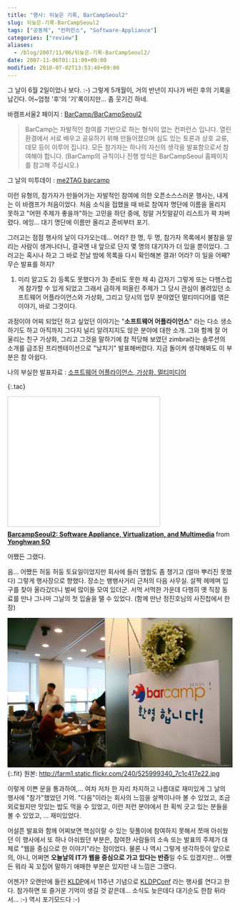 ```yaml
---
title: "행사: 뒤늦은 기록, BarCampSeoul2"
slug: 뒤늦은-기록-BarCampSeoul2
tags: ["공동체", "컨퍼런스", "Software-Appliance"]
categories: ["review"]
aliases:
  - /blog/2007/11/06/뒤늦은-기록-BarCampSeoul2/
date: 2007-11-06T01:11:09+09:00
modified: 2010-07-02T13:53:48+09:00
---
```

그 날이 6월 2일이었나 보다. :-) 그렇게 5개월이, 거의 반년이 지나가 버린
후의 기록을 남긴다. 어~엄청 '후'의 '기'록이지만... 좀 웃기긴 하네.

바캠프서울2 페이지 : [BarCamp/BarCampSeoul2](http://barcamp.org/BarCampSeoul2)

> BarCamp는 자발적인 참여를 기반으로 하는 형식이 없는 컨퍼런스 입니다.
> 열린 환경에서 서로 배우고 공유하기 위해 만들어졌으며 심도 있는 토론과
> 상호 교류, 데모 등이 이루어 집니다. 모든 참가자는 하나의 자신의 생각을
> 발표함으로서 참여해야 합니다. (BarCamp의 규칙이나 진행 방식은
> BarCampSeoul 홈페이지를 참고해 주십시오.)

그 날의 미투데이 : [me2TAG barcamp](http://me2day.net/tag/barcamp)

이런 유형의, 참가자가 만들어가는 자발적인 참여에 의한 오픈소스스러운
행사는, 내게는 이 바캠프가 처음이었다. 처음 소식을 접했을 때 바로 참여자
명단에 이름을 올리지 못하고 "어떤 주제가 좋을까"하는 고민을 하던 중에,
정말 거짓말같이 리스트가 꽉 차버렸다. 에잉... 대기 명단에 이름만 올리고
준비부터 포기.

그러고는 점점 행사의 날이 다가오는데... 어라? 한 명, 두 명, 참가자
목록에서 불참을 알리는 사람이 생겨나더니, 결국엔 내 앞으로 단지 몇 명의
대기자가 더 있을 뿐이었다. 그러고는 혹시나 하고 그 바로 전날 밤에 목록을
다시 확인해본 결과! 어라? 이 일을 어째? 무슨 발표를 하지?

1) 미리 알고도 2) 등록도 못했다가 3) 준비도 못한 채 4) 갑자기 그렇게
또는 다행스럽게 참가할 수 있게 되었고 그래서 급하게 떠올린 주제가 그
당시 관심이 몰려있던 소프트웨어 어플라이언스와 가상화, 그리고 당시의
업무 분야였던 멀티미디어를 엮은 이야기, 바로 그것이다.

과정이야 어찌 되었던 하고 싶었던 이야기는 "**소프트웨어 어플라이언스**"
라는 다소 생소하기도 하고 아직까지 그다지 널리 알려지지도 않은 분야에
대한 소개. 그와 함께 잘 어울리는 친구 가상화, 그리고 그것을 말하기에
참 적당해 보였던 zimbra라는 솔루션의 소개를 급조된 프리젠테이션으로
"날치기" 발표해버렸다. 지금 돌이켜 생각해봐도 이 부분은 참 아쉽다.

나의 부실한 발표자료 : [소프트웨어 어플라이언스, 가상화, 멀티미디어](http://www.slideshare.net/sio4/barcampseoul2-software-appliance-virtualization-and-multimedia)

{:.tac}
<iframe src="//www.slideshare.net/slideshow/embed_code/key/bE43h1JzHX65wv" width="340" height="290" frameborder="0" marginwidth="0" marginheight="0" scrolling="no" style="border:1px solid #CCC; border-width:1px; margin-bottom:5px; max-width: 100%;" allowfullscreen> </iframe> <div style="margin-bottom:5px"> <strong> <a href="//www.slideshare.net/sio4/barcampseoul2-software-appliance-virtualization-and-multimedia" title="BarcampSeoul2: Software Appliance, Virtualization, and Multimedia" target="_blank">BarcampSeoul2: Software Appliance, Virtualization, and Multimedia</a> </strong> from <strong><a href="//www.slideshare.net/sio4" target="_blank">Yonghwan SO</a></strong> </div>

어쨌든 그랬다.

음... 어쨌든 허둥 허둥 토요일이었지만 회사에 들러 명함도 좀 챙기고
(얼마 뿌리진 못했다) 그렇게 행사장으로 향했다. 장소는 뱅뱅사거리 근처의
다음 사무실. 살짝 헤메며 입구를 찾아 올라갔더니 벌써 많이들 모여 있더군.
서먹 서먹한 가운데 다행히 옛 직장 동료를 만나 그나마 그날의 첫 입술을
땔 수 있었다. (함께 만난 정진호님의 사진첩에서 한 장)

![](/attachments/2007-11-06-barcampseoul2.jpg){:.fit}
원본: <http://farm1.static.flickr.com/240/525999340_7c1c417e22.jpg>

이렇게 이쁜 문을 통과하여,... 여차 저차 한 자리 차지하고 나름대로
재미있게 그 날의 행사에 "참가"했었던 기억. "다음"이라는 회사의 느낌을
살짝이나마 볼 수 있었고, 조금 외로웠지만 맛있는 밥도 먹을 수 있었고,
이런 저런 분야에서 한 획씩 긋고 있는 분들을 볼 수 있었고,
... 재미있었다.  

어설픈 발표와 함께 어찌보면 핵심이랄 수 있는 뒷풀이에 참여하지 못해서
쪼매 아쉬웠던 이 행사에서 또 하나 아쉬웠던 부분은, 참여한 사람들의
소속 또는 발표의 주제가 대체로 "웹을 중심으로 한 이야기"라는 점이었다.
물론 나 역시 그렇게 생각하듯이 앞으로의, 아니, 어쩌면 **오늘날의 IT가
웹을 중심으로 가고 있다는 반증**일 수도 있겠지만... 어쨌든 뭐라 꼭
꼬집어 말하기 애매한 부분은 있지만 내 느낌은 그랬다.

어젠가? 오랜만에 들린 [KLDP](http://kldp.org/)에서 11주년 기념으로
[KLDPConf](http://wiki.kldp.org/wiki.php/KLDPConf/20071110) 라는
행사를 연다고 한다. 참가하면 또 즐거운 기억이 생길 것 같은데...
소식도 늦은데다 대기순도 한참 뒤라서... :-) 역시 포기모드다 :-)

